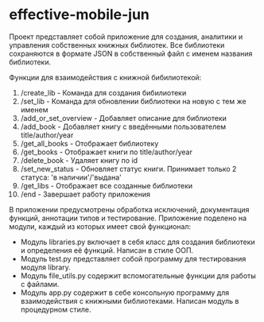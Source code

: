 # effective-mobile-jun
Проект представляет собой приложение для создания, аналитики и управления собственных книжных библиотек. 
Все библиотеки сохраняются в формате JSON в собственный файл с именем названия библиотеки.

Функции для взаимодействия с книжной бибилиотекой:
1. /create_lib - Команда для создания бибилиотеки
2. /set_lib - Команда для обновлении библиотеки на новую с тем же именем
3. /add_or_set_overview - Добавляет описание для библиотеки
4. /add_book - Добавляет книгу с введёнными пользователем title/author/year
5. /get_all_books - Отображает библиотеку
6. /get_books - Отображает книги по title/author/year
7. /delete_book - Удаляет книгу по id
8. /set_new_status - Обновляет статус книги. Принимает только 2 статуса: 'в наличии'/'выдана'
9. /get_libs - Отображает все созданные библиотеки
10. /end - Завершает работу приложения

В приложении предусмотрены обработка исключений, документация функций, аннотации типов и тестирование. 
Приложение поделено на модули, каждый из которых имеет свой функционал:
- Модуль libraries.py включает в себя класс для создания библиотеки и определения её функций. Написан в стиле ООП. 
- Модуль test.py представляет собой программу для тестирования модуля library.
- Модуль file_utils.py содержит вспомогательные функции для работы с файлами.
- Модуль app.py содержит в себе консольную программу для взаимодействия с книжными библиотеками. Написан модуль в процедурном стиле.
